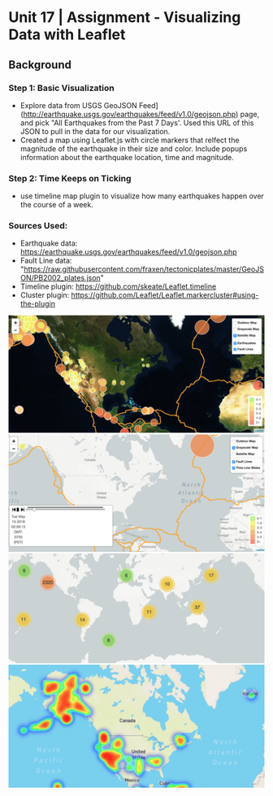 # Unit 17 | Assignment - Visualizing Data with Leaflet

## Background

### Step 1: Basic Visualization
- Explore data from USGS GeoJSON Feed](http://earthquake.usgs.gov/earthquakes/feed/v1.0/geojson.php) page, and pick "All Earthquakes from the Past 7 Days'. Used this URL of this JSON to pull in the data for our visualization. 
- Created a map using Leaflet.js with circle markers that relfect the magnitude of the earthquake in their size and color. Include popups information about the earthquake location, time and magnitude. 

### Step 2: Time Keeps on Ticking
- use timeline map plugin to visualize how many earthquakes happen over the course of a week. 

### Sources Used:
- Earthquake data: https://earthquake.usgs.gov/earthquakes/feed/v1.0/geojson.php
- Fault Line data: "https://raw.githubusercontent.com/fraxen/tectonicplates/master/GeoJSON/PB2002_plates.json"
- Timeline plugin: https://github.com/skeate/Leaflet.timeline
- Cluster plugin: https://github.com/Leaflet/Leaflet.markercluster#using-the-plugin 

<img src="map1.png">
<img src="timeline.png">
<img src = "cluster.png">
<img src = "heat.png">
